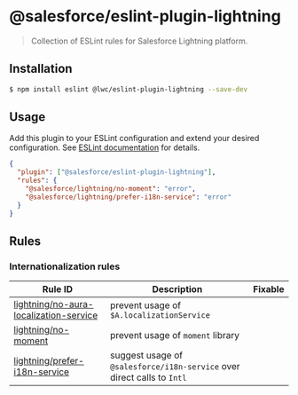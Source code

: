 # @salesforce/eslint-plugin-lightning

> Collection of ESLint rules for Salesforce Lightning platform.

## Installation

```sh
$ npm install eslint @lwc/eslint-plugin-lightning --save-dev
```

## Usage

Add this plugin to your ESLint configuration and extend your desired configuration. See [ESLint documentation](http://eslint.org/docs/user-guide/configuring#configuring-plugins) for details.

```json
{
  "plugin": ["@salesforce/eslint-plugin-lightning"],
  "rules": {
    "@salesforce/lightning/no-moment": "error",
    "@salesforce/lightning/prefer-i18n-service": "error"
  }
}
```

## Rules

### Internationalization rules

| Rule ID                                                                                | Description                                                             | Fixable |
| -------------------------------------------------------------------------------------- | ----------------------------------------------------------------------- | ------- |
| [lightning/no-aura-localization-service](./docs/rules/no-aura-localization-service.md) | prevent usage of `$A.localizationService`                               |         |
| [lightning/no-moment](./docs/rules/no-moment.md)                                       | prevent usage of `moment` library                                       |         |
| [lightning/prefer-i18n-service](./docs/rules/prefer-i18n-service.md)                   | suggest usage of `@salesforce/i18n-service` over direct calls to `Intl` |         |
